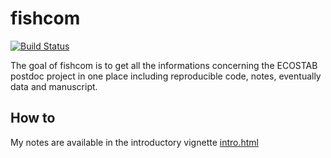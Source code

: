 <!-- README.md is generated from README.Rmd. Please edit that file -->
fishcom
=======

[![Build
Status](https://travis-ci.org/alaindanet/fishcom.svg?branch=master)](https://travis-ci.org/alaindanet/fishcom)

The goal of fishcom is to get all the informations concerning the
ECOSTAB postdoc project in one place including reproducible code, notes,
eventually data and manuscript.

How to
------

My notes are available in the introductory vignette
[intro.html](https://github.com/alaindanet/fishcom/blob/master/vignettes/intro.html)
